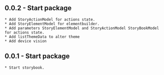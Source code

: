 ## 0.0.2 - Start package

    * Add StoryActionModel for actions state.
    * Add StoryElementModel for elementbuilder.
    * Add parameters StoryElementModel and StoryActionModel StoryBookModel for actions state.
    * Add listThemeData to alter theme
    * Add device vision

## 0.0.1 - Start package

    * Start storybook.
